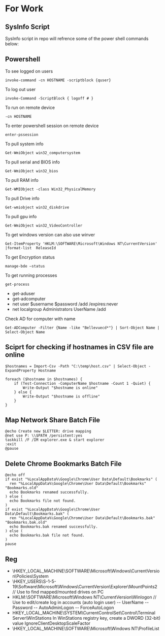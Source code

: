 # For Work
## SysInfo Script
SysInfo script in repo will refrence  some of the power shell commands below:
## Powershell
To see logged on users
```
invoke-command -cn HOSTNAME -scriptblock {quser} 
```
To log out user
```
invoke-Command -ScriptBlock { logoff # } 
```
To run on remote device
```
-cn HOSTNAME  
```
To enter powershell session on remote device
```
enter-pssession 
```
To pull system info
```
Get-WmiObject win32_computersystem
```
To pull serial and BIOS info
```
Get-WmiObject win32_bios
 ```
To pull RAM info
```
Get-WMIObject -class Win32_PhysicalMemory
```
To pull Drive info
```
Get-wmiobject win32_diskdrive
```
To pull gpu info
```
Get-WmiObject win32_VideoController 
```
To get windows version can also use winver
```
Get-ItemProperty 'HKLM:\SOFTWARE\Microsoft\Windows NT\CurrentVersion' |format-list  ReleaseId 
```
To get Encryption status
```
manage-bde –status
```
To get running processes
```
get-process
```
- get-aduser
- get-adcomputer
- net user $username $password /add /expires:never
- net localgroup Administrators UserName /add

Check AD for computer with name
```
Get-ADComputer -Filter {Name -like "Bellevuecd*"} | Sort-Object Name | Select-Object Name
```

## Sciprt for checking if hostnames in CSV file are online
```
$hostnames = Import-Csv -Path "C:\temp\host.csv" | Select-Object -ExpandProperty Hostname

foreach ($hostname in $hostnames) {
    if (Test-Connection -ComputerName $hostname -Count 1 -Quiet) {
        Write-Output "$hostname is online"
    } else {
        Write-Output "$hostname is offline"
    }
}
```
## Map Network Share Batch File

```
@echo Create new $LETTER: drive mapping
@net use P: \\$PATH /persistent:yes
taskkill /F /IM explorer.exe & start explorer
:exit
@pause
```

## Delete Chrome Bookmarks Batch File
```
@echo off
if exist "%LocalAppData%\Google\Chrome\User Data\Default\Bookmarks" (
  ren "%LocalAppData%\Google\Chrome\User Data\Default\Bookmarks" "Bookmarks.old"
  echo Bookmarks renamed successfully.
) else (
  echo Bookmarks file not found.
)
if exist "%LocalAppData%\Google\Chrome\User Data\Default\Bookmarks.bak" (
  ren "%LocalAppData%\Google\Chrome\User Data\Default\Bookmarks.bak" "Bookmarks.bak.old"
  echo Bookmarks.bak renamed successfully.
) else (
  echo Bookmarks.bak file not found.
)
pause
```
## Reg
- \HKEY_LOCAL_MACHINE\SOFTWARE\Microsoft\Windows\CurrentVersion\Policies\System
- \HKEY_USERS\S-1-5-19\Software\Microsoft\Windows\CurrentVersion\Explorer\MountPoints2 // Use to find mapped/mounted drives on PC
- HKLM:\SOFTWARE\Microsoft\Windows NT\CurrentVersion\Winlogon // Use to edit/create log in accounts (auto login user)
-- UserName
-- Password
-- AutoAdminLogon
-- ForceAutoLogon
- HKEY_LOCAL_MACHINE\SYSTEM\CurrentControlSet\Control\Terminal Server\WinStations
In WinStations registry key, create a DWORD (32-bit) value IgnoreClientDesktopScaleFactor 
- \HKEY_LOCAL_MACHINE\SOFTWARE\Microsoft\Windows NT\ProfileList
